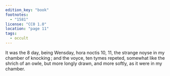 ```yaml
---
edition_key: "book"
footnotes:
  - "1581"
license: "CC0 1.0"
location: "page 11"
tags:
  - occult
---
```

It was the 8 day, being Wensday, hora noctis 10,
11, the strange noyse in my chamber of knocking ; and the voyce,
ten tymes repeted, somewhat like the shrich of an owle, but more
longly drawn, and more softly, as it were in my chamber.
